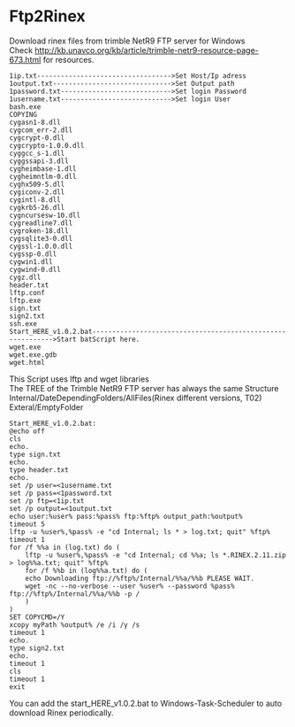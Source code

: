 # Ftp2Rinex
Download rinex files from trimble NetR9 FTP server for Windows<br/>
Check http://kb.unavco.org/kb/article/trimble-netr9-resource-page-673.html for resources.

    1ip.txt---------------------------------->Set Host/Ip adress
    1output.txt------------------------------>Set Output path
    1password.txt---------------------------->Set login Password
    1username.txt---------------------------->Set login User
    bash.exe
    COPYING
    cygasn1-8.dll
    cygcom_err-2.dll
    cygcrypt-0.dll
    cygcrypto-1.0.0.dll
    cyggcc_s-1.dll
    cyggssapi-3.dll
    cygheimbase-1.dll
    cygheimntlm-0.dll
    cyghx509-5.dll
    cygiconv-2.dll
    cygintl-8.dll
    cygkrb5-26.dll
    cygncursesw-10.dll
    cygreadline7.dll
    cygroken-18.dll
    cygsqlite3-0.dll
    cygssl-1.0.0.dll
    cygssp-0.dll
    cygwin1.dll
    cygwind-0.dll
    cygz.dll
    header.txt
    lftp.conf
    lftp.exe
    sign.txt
    sign2.txt
    ssh.exe
    Start_HERE_v1.0.2.bat------------------------------------------------------------>Start batScript here.
    wget.exe
    wget.exe.gdb
    wget.html


This Script uses lftp and wget libraries<br/>
The TREE of the Trimble NetR9 FTP server has always the same Structure<br/>
Internal/DateDependingFolders/AllFiles(Rinex different versions, T02)<br/>
Exteral/EmptyFolder<br/>


```batch
Start_HERE_v1.0.2.bat:
@echo off
cls
echo.
type sign.txt
echo.
type header.txt
echo.
set /p user=<1username.txt
set /p pass=<1password.txt
set /p ftp=<1ip.txt
set /p output=<1output.txt
echo user:%user% pass:%pass% ftp:%ftp% output_path:%output%
timeout 5
lftp -u %user%,%pass% -e "cd Internal; ls * > log.txt; quit" %ftp%
timeout 1
for /f %%a in (log.txt) do (
    lftp -u %user%,%pass% -e "cd Internal; cd %%a; ls *.RINEX.2.11.zip > log%%a.txt; quit" %ftp%
    for /f %%b in (log%%a.txt) do (
    echo Downloading ftp://%ftp%/Internal/%%a/%%b PLEASE WAIT.
    wget -nc --no-verbose --user %user% --password %pass% ftp://%ftp%/Internal/%%a/%%b -p /
    )
)
SET COPYCMD=/Y
xcopy myPath %output% /e /i /y /s 
timeout 1
echo.
type sign2.txt
echo.
timeout 1
cls
timeout 1
exit
```
You can add the start_HERE_v1.0.2.bat to Windows-Task-Scheduler to auto download Rinex periodically.
